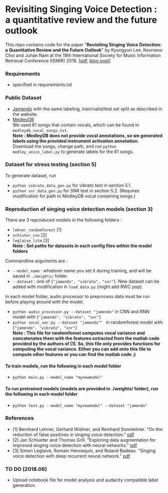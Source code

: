 # Revisiting Singing Voice Detection : a quantitative review and the future outlook

This repo contains code for the paper "**Revisiting Singing Voice Detection: a Quantitative Review and the Future Outlook**" by Kyungyun Lee, Keunwoo Choi and Juhan Nam at the 19th International Society for Music Information Retrieval Conference (ISMIR) 2018. [[pdf](http://arxiv.org/abs/1806.01180), [blog post](https://kyungyunlee.github.io/archives/ISMIR2018-Revisiting-Singing-Voice-Detection)]      

### Requirements  
* specified in requirements.txt

### Public Dataset 
* [Jamendo](http://www.mathieuramona.com/wp/data/jamendo/) with the same labeling, train/valid/test set split as described in the website.  
* [MedleyDB](http://medleydb.weebly.com/)       
We used 61 songs that contain vocals, which can be found in `medleydb_vocal_songs.txt`.    
**Note : MedleyDB does not provide vocal annotations, so we generated labels using the provided instrument activation annotation.**   
Download the songs, change path, and run `python medley_voice_label.py` to generate labels for the 61 songs.   

### Dataset for stress testing (section 5)  
To generate dataset, run 
* `python vibrato_data_gen.py` for vibrato test in section 5.1.  
* `python snr_data_gen.py` for SNR test in section 5.2. (Requires modification for path to MedleyDB vocal containing songs.)

### Reproduction of singing voice detection models (section 3)  
There are 3 reproduced models in the following folders :    
* `lehner_randomforest` [1]  
* `schluter_cnn` [2]
* `leglaive_lstm` [3]  
**Note : Set paths for datasets in each config files within the model folders** 


Commandline arguments are :
* `--model_name` : whatever name you set it during training, and will be saved in `./weights/` folder.
* `--dataset` : one of {`"jamendo", "vibrato", "snr"`}. New dataset can be added with modification in `load_data.py` (might add RWC pop).   

In each model folder, audio processor to preprocess data must be run before playing around with the model. 
* `python audio_processor.py --dataset "jamendo"` in CNN and RNN model with {`"jamendo", "vibrato", "snr"`}  
* `python vocal_var.py --dataset "jamendo"" ` in randomforest model with {`"jamendo", "vibrato", "snr"`}  
**Note : This file for randomforest computes vocal variance and concatenates them with the features extracted from the matlab code provided by the authors of [1]. So, this file only provides functions for computing the vocal variance. Either you can add onto this file to compute other features or you can find the matlab code ;)**  

#### To train models, run the following in each model folder 
* `python main.py --model_name "mynewmodel" `
#### To run pretrained models (models are provided in ./weights/ folder), run the following in each model folder 
* `python test.py --model_name "mynewmodel" --dataset "jamendo" `


### References 
* [1] Bernhard Lehner, Gerhard Widmer, and Reinhard Sonnleitner. "On the reduction of false positives in singing voice detection." [pdf](https://pdfs.semanticscholar.org/ef89/585dfb286b7920ed19a4fb6856876fa180fc.pdf)    
* [2] Jan Schlueter and Thomas Grill. "Exploring data augmentation for improved singing voice detection with neural networks." [pdf](http://www.ofai.at/~jan.schlueter/pubs/2015_ismir.pdf)    
* [3] Simon Leglaive, Romain Hennequin, and Roland Badeau. "Singing voice detection with deep recurrent neural network." [pdf](https://hal.archives-ouvertes.fr/hal-01110035/document)    


### TO DO (2018.06)
* Upload notebook file for model analysis and audacity compatible label generation. 

